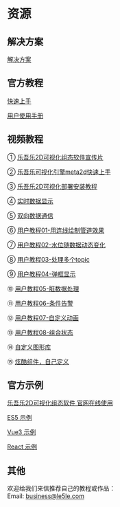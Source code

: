 # 资源

## 解决方案

[解决方案](http://2ds.le5le.com/search) 

## 官方教程

[快速上手](../tutorial/start)

[用户使用手册](../instruction/home)

## 视频教程

①  [乐吾乐2D可视化组态软件宣传片](https://www.bilibili.com/video/BV1Hg411b7Kp/?spm_id_from=333.999.0.0)  

②  [乐吾乐可视化引擎meta2d快速上手](https://www.bilibili.com/video/BV1od4y1Y7Dd/?spm_id_from=333.999.0.0)      

③  [乐吾乐2D可视化部署安装教程](https://www.bilibili.com/video/BV1k84y1G75x/?spm_id_from=333.999.0.0)  

④  [实时数据显示](https://www.bilibili.com/video/BV1DW4y1K76g/?spm_id_from=333.999.0.0)     

⑤  [双向数据通信](https://www.bilibili.com/video/BV1C24y1m7GY/?spm_id_from=333.999.0.0)    

⑥  [用户教程01-用连线绘制管道效果](https://www.bilibili.com/video/BV1VM41167jR/?spm_id_from=333.999.0.0)   

⑦  [用户教程02-水位随数据动态变化](https://www.bilibili.com/video/BV1AV4y1w7BL/?spm_id_from=333.999.0.0)   

⑧  [用户教程03-处理多个topic](https://www.bilibili.com/video/BV1Te411c7oU/?spm_id_from=333.999.0.0&vd_source=28d7954182229a8fb83df5f4b07265c7)   

⑨  [用户教程04-弹框显示](https://www.bilibili.com/video/BV1fW4y1N7pH/?spm_id_from=333.999.0.0)       

⑩  [用户教程05-脏数据处理](https://www.bilibili.com/video/BV1p44y1o7T5/?spm_id_from=333.999.0.0)    

⑪  [用户教程06-条件告警](https://www.bilibili.com/video/BV1z8411H7hA/?spm_id_from=333.999.0.0)    

⑫  [用户教程07-自定义动画](https://www.bilibili.com/video/BV1944y1o7u3/?spm_id_from=333.999.0.0&vd_source=28d7954182229a8fb83df5f4b07265c7)    

⑬  [用户教程08-组合状态](https://www.bilibili.com/video/BV1RG4y127Bm/)  

⑭  [自定义图形库](https://www.bilibili.com/video/BV1oX4y1U7f4/?spm_id_from=333.999.0.0)       

⑮  [炫酷组件，自己定义](https://mp.weixin.qq.com/s/qNGV0YeYIdWmyVJkbAHS_Q)    



## 官方示例

[乐吾乐2D可视化组态软件 官网在线使用](https://2ds.le5le.com/)

[ES5 示例](https://github.com/le5le-com/meta2d.js/tree/master/examples/es5)

[Vue3 示例](https://github.com/le5le-com/meta2d.js/tree/master/examples/vue)

[React 示例](https://github.com/le5le-com/meta2d.js/tree/master/examples/react)


## 其他

欢迎给我们来信推荐自己的教程或作品：  
Email: business@le5le.com
